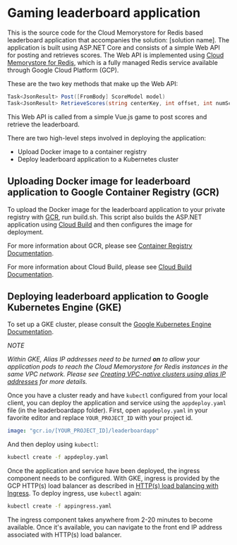 # Gaming leaderboard application

This is the source code for the Cloud Memorystore for Redis based leaderboard application that accompanies the solution: [solution name]. The application is built using ASP.NET Core and consists of a simple Web API for posting and retrieves scores. The Web API is implemented using [Cloud Memorystore for Redis](https://cloud.google.com/memorystore/), which is a fully managed Redis service available through Google Cloud Platform (GCP).

These are the two key methods that make up the Web API:

```csharp
Task<JsonResult> Post([FromBody] ScoreModel model)
Task<JsonResult> RetrieveScores(string centerKey, int offset, int numScores)
```

This Web API is called from a simple Vue.js game to post scores and retrieve the leaderboard.

There are two high-level steps involved in deploying the application:
- Upload Docker image to a container registry
- Deploy leaderboard application to a Kubernetes cluster

## Uploading Docker image for leaderboard application to Google Container Registry (GCR)

To upload the Docker image for the leaderboard application to your private registry with [GCR](https://cloud.google.com/container-registry/), run build.sh. This script also builds the ASP.NET application using [Cloud Build](https://cloud.google.com/cloud-build/) and then configures the image for deployment.

For more information about GCR, please see [Container Registry Documentation](https://cloud.google.com/container-registry/docs/).

For more information about Cloud Build, please see [Cloud Build Documentation](https://cloud.google.com/cloud-build/docs/).

## Deploying leaderboard application to Google Kubernetes Engine (GKE)

To set up a GKE cluster, please consult the [Google Kubernetes Engine Documentation](https://cloud.google.com/kubernetes-engine/docs/).


*NOTE*

*Within GKE, Alias IP addresses need to be turned **on** to allow your application pods to reach the Cloud Memorystore for Redis instances in the same VPC network. Please see [Creating VPC-native clusters using alias IP addresses](https://cloud.google.com/kubernetes-engine/docs/how-to/alias-ips) for more details.*

Once you have a cluster ready and have `kubectl` configured from your local client, you can deploy the application and service using the `appdeploy.yaml` file (in the leaderboardapp folder). First, open `appdeploy.yaml` in your favorite editor and replace `YOUR_PROJECT_ID` with your project id.

```yaml
image: "gcr.io/[YOUR_PROJECT_ID]/leaderboardapp"
```

And then deploy using `kubectl`:

```bash
kubectl create -f appdeploy.yaml
```

Once the application and service have been deployed, the ingress component needs to be configured. With GKE, ingress is provided by the GCP HTTP(s) load balancer as described in [HTTP(s) load balancing with Ingress](https://cloud.google.com/kubernetes-engine/docs/concepts/ingress). To deploy ingress, use `kubectl` again:

```bash
kubectl create -f appingress.yaml
```

The ingress component takes anywhere from 2-20 minutes to become available. Once it's available, you can navigate to the front end IP address associated with HTTP(s) load balancer.

